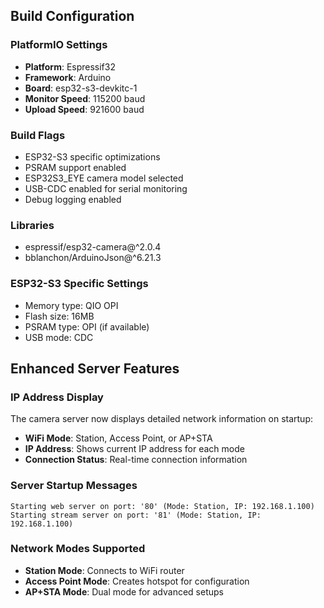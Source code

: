 ## Build Configuration

### PlatformIO Settings
- **Platform**: Espressif32
- **Framework**: Arduino
- **Board**: esp32-s3-devkitc-1
- **Monitor Speed**: 115200 baud
- **Upload Speed**: 921600 baud

### Build Flags
- ESP32-S3 specific optimizations
- PSRAM support enabled
- ESP32S3_EYE camera model selected
- USB-CDC enabled for serial monitoring
- Debug logging enabled

### Libraries
- espressif/esp32-camera@^2.0.4
- bblanchon/ArduinoJson@^6.21.3

### ESP32-S3 Specific Settings
- Memory type: QIO OPI
- Flash size: 16MB
- PSRAM type: OPI (if available)
- USB mode: CDC

## Enhanced Server Features

### IP Address Display
The camera server now displays detailed network information on startup:
- **WiFi Mode**: Station, Access Point, or AP+STA
- **IP Address**: Shows current IP address for each mode
- **Connection Status**: Real-time connection information

### Server Startup Messages
```
Starting web server on port: '80' (Mode: Station, IP: 192.168.1.100)
Starting stream server on port: '81' (Mode: Station, IP: 192.168.1.100)
```

### Network Modes Supported
- **Station Mode**: Connects to WiFi router
- **Access Point Mode**: Creates hotspot for configuration
- **AP+STA Mode**: Dual mode for advanced setups
